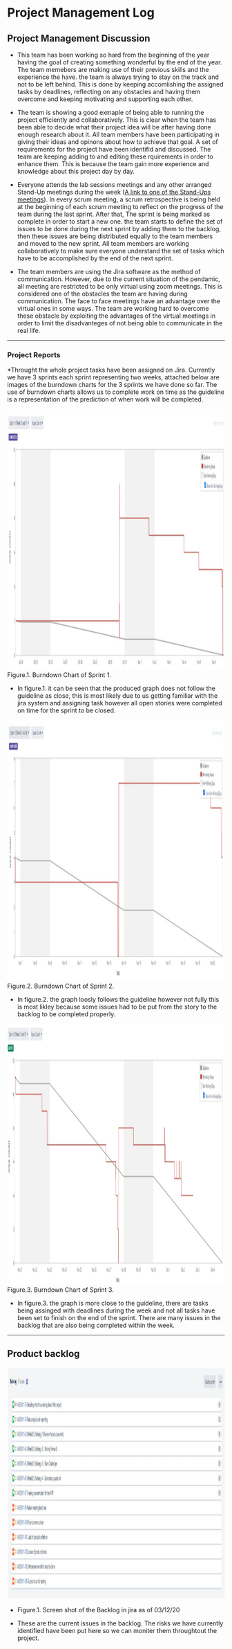 # Project Management Log
## Project Management Discussion
* This team has been working so hard from the beginning of the year having the goal of creating something wonderful by the end of the year. The team memebers are making use of their previous skills and the experience the have. the team is always trying to stay on the track and not to be left behind. This is done by keeping accomlishing the assigned tasks by deadlines, reflecting on any obstacles and having them overcome and keeping motivating and supporting each other.  

* The team is showing a good exmaple of being able to running the project efficiently and collaboratively. This is clear when the team has been able to decide what their project idea will be after having done enough research about it. All team members have been participating in giving their ideas and opinons about how to achieve that goal. A set of requirements for the project have been identifid and discussed. The team are keeping adding to and editing these rquirements in order to enhance them. This is because the team gain more experience and knowledge about this project day by day.

* Everyone attends the lab sessions meetings and any other arranged Stand-Up meetings during the week ([A link to one of the Stand-Ups meetings](https://cseejira.essex.ac.uk/browse/A293011-98)). In every scrum meeting, a scrum retrospective is being held at the beginning of each scrum meeting to reflect on the progress of the team during the last sprint. After that, The sprint is being marked as complete in order to start a new one. the team starts to define the set of issues to be done during the next sprint by adding them to the backlog, then these issues are being distributed equally to the team members and moved to the new sprint. All team members are working collaboratively to make sure everyone understand the set of tasks which have to be accomplished by the end of the next sprint.

* The team members are using the Jira software as the method of communication. However, due to the current situation of the pendamic, all meeting are restricted to be only virtual using zoom meetings. This is considered one of the obstacles the team are having during communication. The face to face meetings have an advantage over the virtual ones in some ways. The team are working hard to overcome these obstacle by exploiting the advantages of the virtual meetings in order to limit the disadvanteges of not being able to communicate in the real life.
---
### Project Reports

*Throught the whole project tasks have been assigned on Jira. Currently we have 3 sprints each sprint representing two weeks, attached below are images of the burndown charts for the 3 sprints we have done so far. The use of burndown charts allows us to complete work on time as the guideline is a representation of the prediction of when work will be completed.

<img src="MVP/images/BurnDown_Chart_Sprint_1.jpg" alt="Burndown Chart of Sprint 1" width="1827" height="603">
Figure.1. Burndown Chart of Sprint 1.

* In figure.1. it can be seen that the produced graph does not follow the guideline as close, this is most likely due to us getting familiar with the jira system and assigning task however all open stories were completed on time for the sprint to be closed.


<img src="MVP/images/BurnDown_Chart_Sprint_2.jpg" alt="Burndown Chart of Sprint 2" width="1827" height="603">
Figure.2. Burndown Chart of Sprint 2.

* In figure.2. the graph loosly follows the guideline however not fully this is most likley because some issues had to be put from the story to the backlog to be completed properly.

<img src="MVP/images/BurnDown_Chart_Sprint_3.jpg" alt="Burndown Chart of Sprint 3" width="1827" height="603">
Figure.3. Burndown Chart of Sprint 3.

* In figure.3. the graph is more close to the guideline, there are tasks being assinged with deadlines during the week and not all tasks have been set to finish on the end of the sprint. There are many issues in the backlog that are also being completed within the week.

---

## Product backlog

<img src="MVP/images/Backlog_03_12_20.jpg" alt="Backlog_03_12_20.jpg" width="1795" height="537">

* Figure.1. Screen shot of the Backlog in jira as of 03/12/20 

* These are the current issues in the backlog. The risks we have currently identified have been put here so we can moniter them throughtout the project.